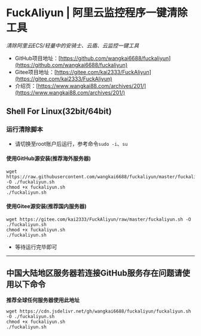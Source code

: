 # FuckAliyun | 阿里云监控程序一键清除工具
*清除阿里云ECS/轻量中的安骑士、云盾、云监控一键工具*
* GitHub项目地址：[https://github.com/wangkai6688/fuckaliyun](https://github.com/wangkai6688/fuckaliyun)
* Gitee项目地址：[https://gitee.com/kai2333/FuckAliyun](https://gitee.com/kai2333/FuckAliyun)
* 介绍页：[https://www.wangkai88.com/archives/201/](https://www.wangkai88.com/archives/201/)
## Shell For Linux(32bit/64bit)
### 运行清除脚本
* 请切换至root账户后运行，参考命令`sudo -i`、`su`
#### 使用GitHub源安装(推荐海外服务器)
```
wget https://raw.githubusercontent.com/wangkai6688/fuckaliyun/master/fuckaliyun.sh -O ./fuckaliyun.sh
chmod +x fuckaliyun.sh
./fuckaliyun.sh
```
#### 使用Gitee源安装(推荐国内服务器)
```
wget https://gitee.com/kai2333/FuckAliyun/raw/master/fuckaliyun.sh -O ./fuckaliyun.sh
chmod +x fuckaliyun.sh
./fuckaliyun.sh
```
* 等待运行完毕即可
---
## 中国大陆地区服务器若连接GitHub服务存在问题请使用以下命令
**推荐全球任何服务器使用此地址**
```
wget https://cdn.jsdelivr.net/gh/wangkai6688/fuckaliyun/fuckaliyun.sh -O ./fuckaliyun.sh
chmod +x fuckaliyun.sh
./fuckaliyun.sh
```
